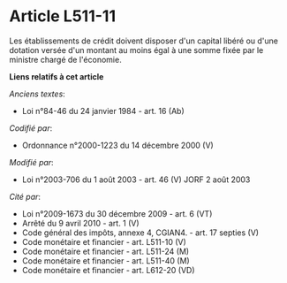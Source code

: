 # Article L511-11

Les établissements de crédit doivent disposer d'un capital libéré ou d'une dotation versée d'un montant au moins égal à une
somme fixée par le ministre chargé de l'économie.

**Liens relatifs à cet article**

_Anciens textes_:

  - Loi n°84-46 du 24 janvier 1984 - art. 16 (Ab)

_Codifié par_:

  - Ordonnance n°2000-1223 du 14 décembre 2000 (V)

_Modifié par_:

  - Loi n°2003-706 du 1 août 2003 - art. 46 (V) JORF 2 août 2003

_Cité par_:

  - Loi n°2009-1673 du 30 décembre 2009 - art. 6 (VT)
  - Arrêté du 9 avril 2010 - art. 1 (V)
  - Code général des impôts, annexe 4, CGIAN4. - art. 17 septies (V)
  - Code monétaire et financier - art. L511-10 (V)
  - Code monétaire et financier - art. L511-24 (M)
  - Code monétaire et financier - art. L511-40 (M)
  - Code monétaire et financier - art. L612-20 (VD)
